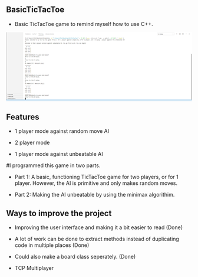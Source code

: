 ## BasicTicTacToe

- Basic TicTacToe game to remind myself how to use C++.

![](/Images/game.PNG)



## Features

- 1 player mode against random move AI

- 2 player mode

- 1 player mode against unbeatable AI


#I programmed this game in two parts.

- Part 1: A basic, functioning TicTacToe game for two players, or for 1 player. However, the AI is primitive and only makes random moves.

- Part 2: Making the AI unbeatable by using the minimax algorithim.

## Ways to improve the project

- Improving the user interface and making it a bit easier to read (Done)

- A lot of work can be done to extract methods instead of duplicating code in multiple places (Done)

- Could also make a board class seperately. (Done)

- TCP Multiplayer
